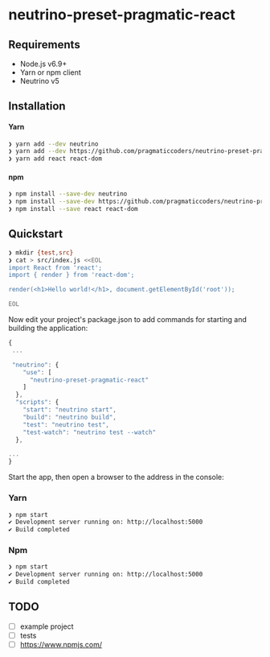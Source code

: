 # neutrino-preset-pragmatic-react
## Requirements

- Node.js v6.9+
- Yarn or npm client
- Neutrino v5

## Installation

#### Yarn

```bash
❯ yarn add --dev neutrino
❯ yarn add --dev https://github.com/pragmaticcoders/neutrino-preset-pragmatic-react.git#v1.0.1
❯ yarn add react react-dom
```

#### npm

```bash
❯ npm install --save-dev neutrino
❯ npm install --save-dev https://github.com/pragmaticcoders/neutrino-preset-pragmatic-react.git#v1.0.1
❯ npm install --save react react-dom
```

## Quickstart

```bash
❯ mkdir {test,src}
❯ cat > src/index.js <<EOL
import React from 'react';
import { render } from 'react-dom';

render(<h1>Hello world!</h1>, document.getElementById('root'));

EOL
```

Now edit your project's package.json to add commands for starting and building the application:

```javascript
{
 ...

 "neutrino": {
    "use": [
      "neutrino-preset-pragmatic-react"
    ]
  },
  "scripts": {
    "start": "neutrino start",
    "build": "neutrino build",
    "test": "neutrino test",
    "test-watch": "neutrino test --watch"
  },

...
}
```

Start the app, then open a browser to the address in the console:

### Yarn

```bash
❯ npm start
✔ Development server running on: http://localhost:5000
✔ Build completed
```

### Npm

```bash
❯ npm start
✔ Development server running on: http://localhost:5000
✔ Build completed
```

## TODO
- [ ] example project
- [ ] tests
- [ ] https://www.npmjs.com/
